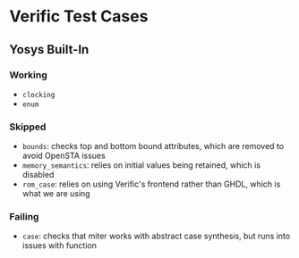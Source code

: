 # Verific Test Cases

## Yosys Built-In

### Working

- `clocking`
- `enum`

### Skipped

- `bounds`: checks top and bottom bound attributes, which are removed to avoid OpenSTA issues
- `memory_semantics`: relies on initial values being retained, which is disabled
- `rom_case`: relies on using Verific's frontend rather than GHDL, which is what we are using

### Failing

- `case`: checks that miter works with abstract case synthesis, but runs into issues with function
